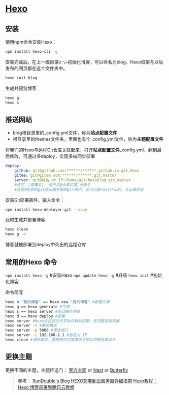 # [Hexo](https://hexo.io/zh-cn/)

## 安装

使用npm命令安装Hexo：

```bash
npm install hexo-cli -g
```

安装完成后，在上一级目录`D:\>`初始化博客，可以命名为blog，Hexo框架与以后发布的网页都在这个文件夹中。

```bash
hexo init blog
```

生成并预览博客

```bash
hexo g
hexo s
```

## 推送网站

- blog根目录里的_config.yml文件，称为**站点配置文件**
- 根目录里的themes文件夹，里面也有个_config.yml文件，称为**主题配置文件**

将我们的Hexo与远程Git仓库关联起来，打开**站点配置文件**_config.yml，翻到最后修改，可通过多deploy，实现多端同步部署

```yml
deploy:
    github: git@github.com:******/******.github.io.git,Hexo
    gitee: git@gitee.com:******/******.git,master
    server: git@域名 or IP:/home/git/hexoBlog.git,master
    #格式：[部署名]: 用户名@仓库位置,分支名
    #这里的@前的git是云服务器的git用户，也可以是root什么的，与云端对应
```

安装Git部署插件，输入命令：

```bash
npm install hexo-deployer-git --save
```

此时生成并部署博客

```bash
hexo clean
hexo g -d
```

博客就被部署到deploy中列出的远程仓库

## 常用的Hexo 命令

`npm install hexo -g` #安装Hexo
`npm update hexo -g` #升级
`hexo init` #初始化博客

命令简写

```bash
hexo n "我的博客" == hexo new "我的博客" #新建文章
hexo g == hexo generate #生成
hexo s == hexo server #启动服务预览
hexo d == hexo deploy #部署
hexo server #Hexo会监视文件变动并自动更新，无须重启服务器
hexo server -s #静态模式
hexo server -p 5000 #更改端口
hexo server -i 192.168.1.1 #自定义 IP
hexo clean #清除缓存，若是网页正常情况下可以忽略这条命令
```

## 更换主题

更换不同的主题，主题传送门：
[官方主题](https://hexo.io/themes/) or [Next](https://theme-next.org/) or [Butterfly](https://github.com/jerryc127/hexo-theme-butterfly)

> **参考**：
[RunDouble's Blog](http://wu.run/2018/12/20/hexo-from-github-2-aliyun/)
[HEXO部署到云服务器详细指南](https://www.jianshu.com/p/70bf58c48010 "HEXO 部署到云服务器详细指南")
[Hexo教程：Hexo 博客部署到腾讯云教程](https://www.jianshu.com/p/271449df801f "Hexo教程：Hexo博客部署到腾讯云教程")
